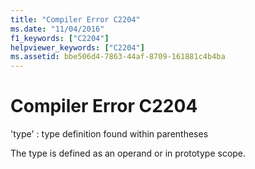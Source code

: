 ```yaml
---
title: "Compiler Error C2204"
ms.date: "11/04/2016"
f1_keywords: ["C2204"]
helpviewer_keywords: ["C2204"]
ms.assetid: bbe506d4-7863-44af-8709-161881c4b4ba
---
```

# Compiler Error C2204

'type' : type definition found within parentheses

The type is defined as an operand or in prototype scope.
